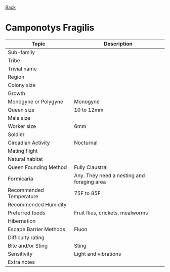 [Back](./README.md)

# Camponotys Fragilis

| Topic |  Description |
|--------|---|
| Sub-family |  |
| Tribe |  |
| Trivial name |  |
| Region |  |
| Colony size |  |
| Growth |  |
| Monogyne or Polygyne | Monogyne |
| Queen size | 10 to 12mm |
| Male size |  |
| Worker size | 6mm |
| Soldier |  |
| Circadian Activity | Nocturnal |
| Mating flight |  |
| Natural habitat |  |
| Queen Founding Method | Fully Claustral |
| Formicaria | Any. They need a nesting and foraging area |
| Recommended Temperature | 75F to 85F  |
| Recommended Humidity |  |
| Preferred foods | Fruit flies, crickets, mealworms |
| Hibernation |  |
| Escape Barrier Methods | Fluon |
| Difficulty rating |  |
| Bite and/or Sting | Sting |
| Sensitivity | Light and vibrations |
| Extra notes |